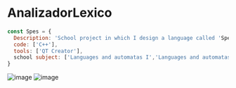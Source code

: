 # AnalizadorLexico
```javascript
const Spes = {
  Description: 'School project in which I design a language called 'Spes', where its compiler was developed, currently we can analyze lexically, semantically, syntactically and generate intermediate code',
  code: ['C++'], 
  tools: ['QT Creator'],
  school subject: ['Languages and automatas I','Languages and automatas II'],
}
```
![image](https://user-images.githubusercontent.com/82974706/155896087-d6a84751-0c87-49b5-b1e4-ef00e775e3af.png)
![image](https://user-images.githubusercontent.com/82974706/155896147-1982b6d3-6ea0-4db6-a349-0ba33e595bb3.png)


